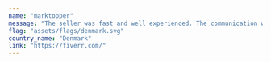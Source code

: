 ```yaml
---
name: "marktopper"
message: "The seller was fast and well experienced. The communication was good and code quality was good as well."
flag: "assets/flags/denmark.svg"
country_name: "Denmark"
link: "https://fiverr.com/"
---
```

